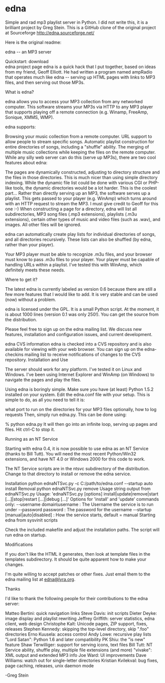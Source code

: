 edna
====

Simple and rad mp3 playlist server in Python. I did not write this, it is a brilliant project by Greg Stein. This is a GitHub clone of the original project at Sourceforge http://edna.sourceforge.net/

Here is the original readme:

edna -- an MP3 server

Quickstart: download	
edna project page
edna is a quick hack that I put together, based on ideas from my friend, Geoff Elliott. He had written a program named ampRadio that operates much like edna -- serving up HTML pages with links to MP3 files, and then serving out those MP3s.

What is edna?

edna allows you to access your MP3 collection from any networked computer. This software streams your MP3s via HTTP to any MP3 player that supports playing off a remote connection (e.g. Winamp, FreeAmp, Sonique, XMMS, WMP).

edna supports:

Browsing your music collection from a remote computer.
URL support to allow people to stream specific songs.
Automatic playlist construction for entire directories of songs, including a "shuffle" ability.
The merging of multiple music collections while keeping the files on the remote computer.
While any silly web server can do this (serve up MP3s), there are two cool features about edna:

The pages are dynamically constructed, adjusting to directory structure and the files in those directories. This is much nicer than using simple directory indexing. While the dynamic file list could be done with various CGI or PHP-like tools, the dynamic directories would be a lot harder.
This is the coolest part... Rather than directly serving up an MP3, the software serves up a playlist. This gets passed to your player (e.g. WinAmp) which turns around with an HTTP request to stream the MP3. I must give credit to Geoff for this one :-)
When constructing a page for a directory, edna will list all subdirectories, MP3 song files (.mp3 extensions), playlists (.m3u extensions), certain other types of music and video files (such as .wav), and images. All other files will be ignored.

edna can automatically create play lists for individual directories of songs, and all directories recursively. These lists can also be shuffled (by edna, rather than your player).

Your MP3 player must be able to recognize .m3u files, and your browser must know to pass .m3u files to your player. Your player must be capable of handling URLs within a playlist. I've tested this with WinAmp, which definitely meets these needs.

Where to get it?

The latest edna is currently labeled as version 0.6 because there are still a few more features that I would like to add. It is very stable and can be used (now) without a problem.

edna is licensed under the GPL. It is a small Python script. At the moment, it is about 1000 lines (version 0.1 was only 250!). You can get the source from the distribution.

Please feel free to sign up on the edna mailing list. We discuss new features, installation and configuration issues, and current development.

edna CVS information
edna is checked into a CVS repository and is also available for viewing with your web browser. You can sign up on the edna-checkins mailing list to receive notifications of changes to the CVS repository.
Installation and Use

The server should work for any platform. I've tested it on Linux and Windows. I've been using Internet Explorer and WinAmp (on Windows) to navigate the pages and play the files.

Using edna is boringly simple. Make sure you have (at least) Python 1.5.2 installed on your system. Edit the edna.conf file with your setup. This is simple to do, as all you need to tell it is:

what port to run on
the directories for your MP3 files
optionally, how to log requests
Then, simply run edna.py. This can be done using:

% python edna.py
It will then go into an infinite loop, serving up pages and files. Hit ctrl-C to stop it.

Running as an NT Service

Starting with edna 0.4, it is now possible to use edna as an NT Service (thanks to Bill Tutt). You will need the most recent Python/Win32 extensions, and have NT 4.0 or Windows 2000 for this code to work.

The NT Service scripts are in the ntsvc subdirectory of the distribution. Change to that directory to install or remove the edna service.

Installation
python ednaNTSvc.py -c C:/path/to/edna.conf --startup auto install
Removal
python ednaNTSvc.py remove
Usage string output from ednaNTSvc.py
 Usage: 'ednaNTSvc.py [options] install|update|remove|start [...]|stop|restart [...]|debug [...]' 
Options for 'install' and 'update' commands only:
 --username domain\username : The Username the service is to run under
 --password password : The password for the username
 --startup [manual|auto|disabled] : How the service starts, default = manual
Starting edna from sysvinit scripts

Check the included makefile and adjust the installation paths. The script will run edna on startup.

Modifications

If you don't like the HTML it generates, then look at template files in the templates subdirectory. It should be quite apparent how to make your changes.

I'm quite willing to accept patches or other fixes. Just email them to the edna mailing list at edna@lyra.org.

Thanks

I'd like to thank the following people for their contributions to the edna server:

Matteo Bertini: quick navigation links
Steve Davis: init scripts
Dieter Deyke: image display and playlist rewriting
Jeffrey Griffith: server statistics, edna client, web design
Christophe Kalt: Unicode pages, ZIP support, fixes, releases
Stephen Kennedy: skipping the top-level directory, skip ".foo" directories
Erno Kuusela: access control
Andy Lowe: recursive play lists
"Lord Satan": Python 1.6 and later compatibility
PK Shiu: the "is new" feature
Shaw Terwilliger: support for serving icons, text files
Bill Tutt: NT Service ability, shuffle play, multiple file extensions (and more)
"vivake": XML output and extended MP3 info
Joe Ward: UI improvements
Dave Williams: watch out for single-letter directories
Kristian Kvilekval: bug fixes, page caching, releases, unix daemon mode

-Greg Stein
